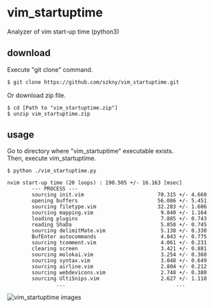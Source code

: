 # vim_startuptime
Analyzer of vim start-up time (python3)  

## download
Execute "git clone" command.  
```bash
$ git clone https://github.com/szkny/vim_startuptime.git
```
Or download zip file.  
```bash:bash
$ cd [Path to "vim_startuptime.zip"]
$ unzip vim_startuptime.zip
```

## usage
Go to directory where "vim_startuptime" executable exists.  
Then, execute vim_startuptime.
```bash:bash
$ python ./vim_startuptime.py

nvim start-up time (20 loops) : 190.505 +/- 16.163 [msec]
        --- PROCESS ---
        sourcing init.vim                        70.315 +/- 4.660
        opening buffers                          56.086 +/- 5.451
        sourcing filetype.vim                    32.283 +/- 1.606
        sourcing mapping.vim                      9.840 +/- 1.164
        loading plugins                           7.885 +/- 0.743
        reading ShaDa                             5.858 +/- 0.745
        sourcing delimitMate.vim                  5.138 +/- 0.330
        BufEnter autocommands                     4.843 +/- 0.775
        sourcing tcomment.vim                     4.061 +/- 0.231
        clearing screen                           3.421 +/- 0.881
        sourcing molokai.vim                      3.254 +/- 0.360
        sourcing syntax.vim                       3.048 +/- 0.649
        sourcing airline.vim                      2.804 +/- 0.212
        sourcing webdevicons.vim                  2.748 +/- 0.380
        sourcing UltiSnips.vim                    2.627 +/- 1.118
                ...                                    ...
```
![vim_startuptime images](https://github.com/szkny/vim_startuptime/wiki/images/vim_start-up_time.png)
